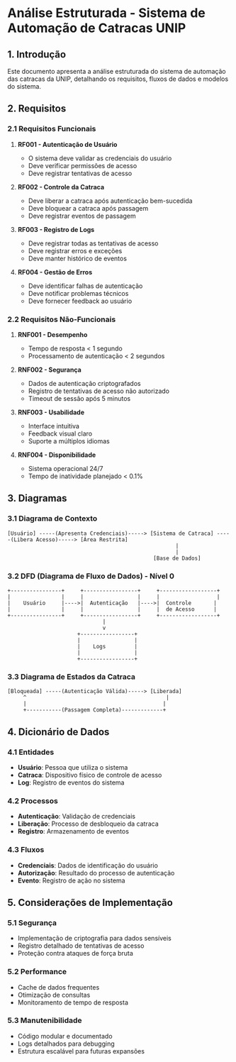 # Análise Estruturada - Sistema de Automação de Catracas UNIP

## 1. Introdução
Este documento apresenta a análise estruturada do sistema de automação das catracas da UNIP, detalhando os requisitos, fluxos de dados e modelos do sistema.

## 2. Requisitos

### 2.1 Requisitos Funcionais
1. **RF001 - Autenticação de Usuário**
   - O sistema deve validar as credenciais do usuário
   - Deve verificar permissões de acesso
   - Deve registrar tentativas de acesso

2. **RF002 - Controle da Catraca**
   - Deve liberar a catraca após autenticação bem-sucedida
   - Deve bloquear a catraca após passagem
   - Deve registrar eventos de passagem

3. **RF003 - Registro de Logs**
   - Deve registrar todas as tentativas de acesso
   - Deve registrar erros e exceções
   - Deve manter histórico de eventos

4. **RF004 - Gestão de Erros**
   - Deve identificar falhas de autenticação
   - Deve notificar problemas técnicos
   - Deve fornecer feedback ao usuário

### 2.2 Requisitos Não-Funcionais
1. **RNF001 - Desempenho**
   - Tempo de resposta < 1 segundo
   - Processamento de autenticação < 2 segundos

2. **RNF002 - Segurança**
   - Dados de autenticação criptografados
   - Registro de tentativas de acesso não autorizado
   - Timeout de sessão após 5 minutos

3. **RNF003 - Usabilidade**
   - Interface intuitiva
   - Feedback visual claro
   - Suporte a múltiplos idiomas

4. **RNF004 - Disponibilidade**
   - Sistema operacional 24/7
   - Tempo de inatividade planejado < 0.1%

## 3. Diagramas

### 3.1 Diagrama de Contexto
```
[Usuário] -----(Apresenta Credenciais)-----> [Sistema de Catraca] -----(Libera Acesso)-----> [Área Restrita]
                                                     |
                                                     |
                                              [Base de Dados]
```

### 3.2 DFD (Diagrama de Fluxo de Dados) - Nível 0
```
+----------------+     +-----------------+     +------------------+
|                |     |                 |     |                  |
|    Usuário     |---->|  Autenticação   |---->|  Controle       |
|                |     |                 |     |  de Acesso      |
+----------------+     +-----------------+     +------------------+
                              |
                              v
                      +-----------------+
                      |                 |
                      |    Logs         |
                      |                 |
                      +-----------------+
```

### 3.3 Diagrama de Estados da Catraca
```
[Bloqueada] -----(Autenticação Válida)-----> [Liberada]
     ^                                            |
     |                                           |
     +-----------(Passagem Completa)-------------+
```

## 4. Dicionário de Dados

### 4.1 Entidades
- **Usuário**: Pessoa que utiliza o sistema
- **Catraca**: Dispositivo físico de controle de acesso
- **Log**: Registro de eventos do sistema

### 4.2 Processos
- **Autenticação**: Validação de credenciais
- **Liberação**: Processo de desbloqueio da catraca
- **Registro**: Armazenamento de eventos

### 4.3 Fluxos
- **Credenciais**: Dados de identificação do usuário
- **Autorização**: Resultado do processo de autenticação
- **Evento**: Registro de ação no sistema

## 5. Considerações de Implementação

### 5.1 Segurança
- Implementação de criptografia para dados sensíveis
- Registro detalhado de tentativas de acesso
- Proteção contra ataques de força bruta

### 5.2 Performance
- Cache de dados frequentes
- Otimização de consultas
- Monitoramento de tempo de resposta

### 5.3 Manutenibilidade
- Código modular e documentado
- Logs detalhados para debugging
- Estrutura escalável para futuras expansões